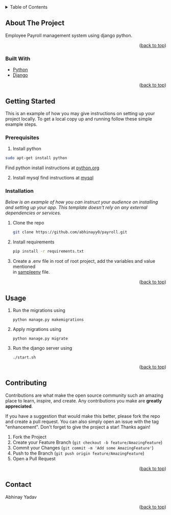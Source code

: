 <!-- TABLE OF CONTENTS -->
<details>
  <summary>Table of Contents</summary>
  <ol>
    <li>
      <a href="#about-the-project">About The Project</a>
      <ul>
        <li><a href="#built-with">Built With</a></li>
      </ul>
    </li>
    <li>
      <a href="#getting-started">Getting Started</a>
      <ul>
        <li><a href="#prerequisites">Prerequisites</a></li>
        <li><a href="#installation">Installation</a></li>
      </ul>
    </li>
    <li><a href="#contributing">Contributing</a></li>
    <li><a href="#contact">Contact</a></li>
 
  </ol>
</details>



<!-- ABOUT THE PROJECT -->
## About The Project

Employee Payroll management system using django python.

<p align="right">(<a href="#top">back to top</a>)</p>



### Built With

* [Python](https://www.python.org/)
* [Django](https://www.djangoproject.com/)

<p align="right">(<a href="#top">back to top</a>)</p>



<!-- GETTING STARTED -->
## Getting Started

This is an example of how you may give instructions on setting up your project locally.
To get a local copy up and running follow these simple example steps.

### Prerequisites

1. Install python
  ```sh
  sudo apt-get install python
  ```
Find python install instructions at [python.org](https://www.python.org/)

2. Install mysql find instructions at [mysql](https://www.dev.mysql.com/)   

### Installation

_Below is an example of how you can instruct your audience on installing and setting up your app. This template doesn't rely on any external dependencies or services._

1. Clone the repo
   ```sh
   git clone https://github.com/abhinayy0/payroll.git
   ```
2. Install requirements
   ```sh
   pip install -r requirements.txt
   ```
3. Create a .env file in root of root project, add the variables and value mentioned  
   in [sampleenv]('./../sampleenv) file.

<p align="right">(<a href="#top">back to top</a>)</p>



<!-- USAGE EXAMPLES -->
## Usage

1. Run the migrations using 
   ```
   python manage.py makemigrations
   ```

2. Apply migrations using 
   ```
   python manage.py migrate
   ```
3. Run the django server using
   ```
   ./start.sh
   ```
<p align="right">(<a href="#top">back to top</a>)</p>



<!-- CONTRIBUTING -->
## Contributing

Contributions are what make the open source community such an amazing place to learn, inspire, and create. Any contributions you make are **greatly appreciated**.

If you have a suggestion that would make this better, please fork the repo and create a pull request. You can also simply open an issue with the tag "enhancement".
Don't forget to give the project a star! Thanks again!

1. Fork the Project
2. Create your Feature Branch (`git checkout -b feature/AmazingFeature`)
3. Commit your Changes (`git commit -m 'Add some AmazingFeature'`)
4. Push to the Branch (`git push origin feature/AmazingFeature`)
5. Open a Pull Request

<p align="right">(<a href="#top">back to top</a>)</p>




<!-- CONTACT -->
## Contact

Abhinay Yadav
<p align="right">(<a href="#top">back to top</a>)</p>